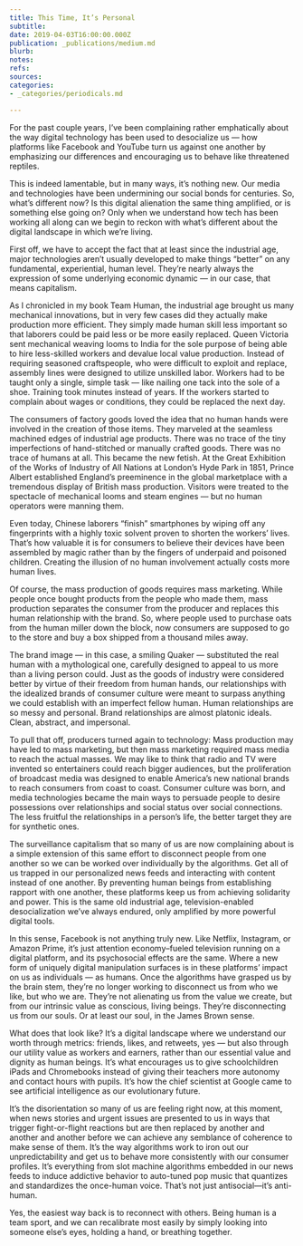 ```yaml
---
title: This Time, It’s Personal
subtitle: 
date: 2019-04-03T16:00:00.000Z
publication: _publications/medium.md
blurb: 
notes: 
refs: 
sources: 
categories:
- _categories/periodicals.md

---
```

For the past couple years, I’ve been complaining rather emphatically about the way digital technology has been used to desocialize us — how platforms like Facebook and YouTube turn us against one another by emphasizing our differences and encouraging us to behave like threatened reptiles.

This is indeed lamentable, but in many ways, it’s nothing new. Our media and technologies have been undermining our social bonds for centuries. So, what’s different now? Is this digital alienation the same thing amplified, or is something else going on? Only when we understand how tech has been working all along can we begin to reckon with what’s different about the digital landscape in which we’re living.

First off, we have to accept the fact that at least since the industrial age, major technologies aren’t usually developed to make things “better” on any fundamental, experiential, human level. They’re nearly always the expression of some underlying economic dynamic — in our case, that means capitalism.

As I chronicled in my book Team Human, the industrial age brought us many mechanical innovations, but in very few cases did they actually make production more efficient. They simply made human skill less important so that laborers could be paid less or be more easily replaced. Queen Victoria sent mechanical weaving looms to India for the sole purpose of being able to hire less-skilled workers and devalue local value production. Instead of requiring seasoned craftspeople, who were difficult to exploit and replace, assembly lines were designed to utilize unskilled labor. Workers had to be taught only a single, simple task — like nailing one tack into the sole of a shoe. Training took minutes instead of years. If the workers started to complain about wages or conditions, they could be replaced the next day.

The consumers of factory goods loved the idea that no human hands were involved in the creation of those items. They marveled at the seamless machined edges of industrial age products. There was no trace of the tiny imperfections of hand-stitched or manually crafted goods. There was no trace of humans at all. This became the new fetish. At the Great Exhibition of the Works of Industry of All Nations at London’s Hyde Park in 1851, Prince Albert established England’s preeminence in the global marketplace with a tremendous display of British mass production. Visitors were treated to the spectacle of mechanical looms and steam engines — but no human operators were manning them.

Even today, Chinese laborers “finish” smartphones by wiping off any fingerprints with a highly toxic solvent proven to shorten the workers’ lives. That’s how valuable it is for consumers to believe their devices have been assembled by magic rather than by the fingers of underpaid and poisoned children. Creating the illusion of no human involvement actually costs more human lives.

Of course, the mass production of goods requires mass marketing. While people once bought products from the people who made them, mass production separates the consumer from the producer and replaces this human relationship with the brand. So, where people used to purchase oats from the human miller down the block, now consumers are supposed to go to the store and buy a box shipped from a thousand miles away.

The brand image — in this case, a smiling Quaker — substituted the real human with a mythological one, carefully designed to appeal to us more than a living person could. Just as the goods of industry were considered better by virtue of their freedom from human hands, our relationships with the idealized brands of consumer culture were meant to surpass anything we could establish with an imperfect fellow human. Human relationships are so messy and personal. Brand relationships are almost platonic ideals. Clean, abstract, and impersonal.

To pull that off, producers turned again to technology: Mass production may have led to mass marketing, but then mass marketing required mass media to reach the actual masses. We may like to think that radio and TV were invented so entertainers could reach bigger audiences, but the proliferation of broadcast media was designed to enable America’s new national brands to reach consumers from coast to coast. Consumer culture was born, and media technologies became the main ways to persuade people to desire possessions over relationships and social status over social connections. The less fruitful the relationships in a person’s life, the better target they are for synthetic ones.

The surveillance capitalism that so many of us are now complaining about is a simple extension of this same effort to disconnect people from one another so we can be worked over individually by the algorithms. Get all of us trapped in our personalized news feeds and interacting with content instead of one another. By preventing human beings from establishing rapport with one another, these platforms keep us from achieving solidarity and power. This is the same old industrial age, television-enabled desocialization we’ve always endured, only amplified by more powerful digital tools.

In this sense, Facebook is not anything truly new. Like Netflix, Instagram, or Amazon Prime, it’s just attention economy–fueled television running on a digital platform, and its psychosocial effects are the same.
Where a new form of uniquely digital manipulation surfaces is in these platforms’ impact on us as individuals — as humans. Once the algorithms have grasped us by the brain stem, they’re no longer working to disconnect us from who we like, but who we are. They’re not alienating us from the value we create, but from our intrinsic value as conscious, living beings. They’re disconnecting us from our souls. Or at least our soul, in the James Brown sense.

What does that look like? It’s a digital landscape where we understand our worth through metrics: friends, likes, and retweets, yes — but also through our utility value as workers and earners, rather than our essential value and dignity as human beings. It’s what encourages us to give schoolchildren iPads and Chromebooks instead of giving their teachers more autonomy and contact hours with pupils. It’s how the chief scientist at Google came to see artificial intelligence as our evolutionary future.

It’s the disorientation so many of us are feeling right now, at this moment, when news stories and urgent issues are presented to us in ways that trigger fight-or-flight reactions but are then replaced by another and another and another before we can achieve any semblance of coherence to make sense of them. It’s the way algorithms work to iron out our unpredictability and get us to behave more consistently with our consumer profiles. It’s everything from slot machine algorithms embedded in our news feeds to induce addictive behavior to auto-tuned pop music that quantizes and standardizes the once-human voice. That’s not just antisocial—it’s anti-human.

Yes, the easiest way back is to reconnect with others. Being human is a team sport, and we can recalibrate most easily by simply looking into someone else’s eyes, holding a hand, or breathing together.